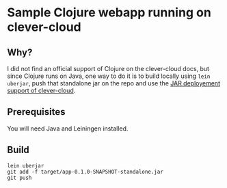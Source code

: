 # Sample Clojure webapp running on clever-cloud

## Why?

I did not find an official support of Clojure on the clever-cloud docs, but since Clojure runs on Java, one way to
do it is to build locally using `lein uberjar`, push that standalone jar on the repo
and use the [JAR deployement support of clever-cloud](https://www.clever-cloud.com/doc/java/java-jar/).

## Prerequisites

You will need Java and Leiningen installed.

## Build

    lein uberjar
    git add -f target/app-0.1.0-SNAPSHOT-standalone.jar
    git push


